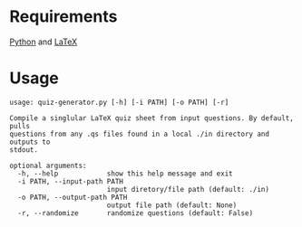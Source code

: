 
# Requirements

[Python][1] and [LaTeX][2]

[1]: https://www.python.org
[2]: https://www.latex-project.org/get

# Usage

    usage: quiz-generator.py [-h] [-i PATH] [-o PATH] [-r]
    
    Compile a singlular LaTeX quiz sheet from input questions. By default, pulls
    questions from any .qs files found in a local ./in directory and outputs to
    stdout.
    
    optional arguments:
      -h, --help            show this help message and exit
      -i PATH, --input-path PATH
                            input diretory/file path (default: ./in)
      -o PATH, --output-path PATH
                            output file path (default: None)
      -r, --randomize       randomize questions (default: False)
